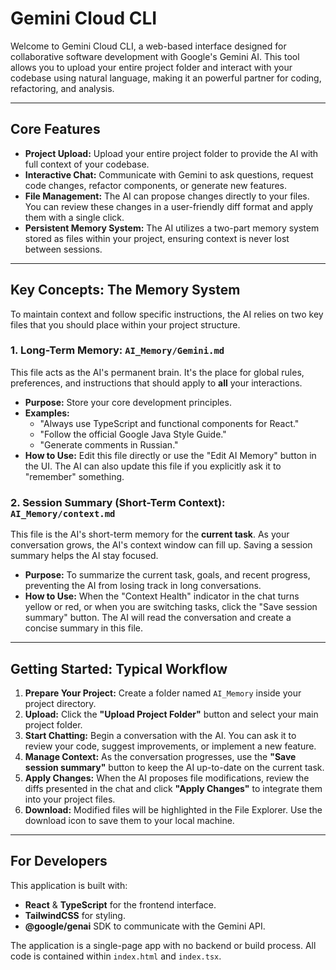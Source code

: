 # Gemini Cloud CLI

Welcome to Gemini Cloud CLI, a web-based interface designed for collaborative software development with Google's Gemini AI. This tool allows you to upload your entire project folder and interact with your codebase using natural language, making it an powerful partner for coding, refactoring, and analysis.

---

## Core Features

*   **Project Upload:** Upload your entire project folder to provide the AI with full context of your codebase.
*   **Interactive Chat:** Communicate with Gemini to ask questions, request code changes, refactor components, or generate new features.
*   **File Management:** The AI can propose changes directly to your files. You can review these changes in a user-friendly diff format and apply them with a single click.
*   **Persistent Memory System:** The AI utilizes a two-part memory system stored as files within your project, ensuring context is never lost between sessions.

---

## Key Concepts: The Memory System

To maintain context and follow specific instructions, the AI relies on two key files that you should place within your project structure.

### 1. Long-Term Memory: `AI_Memory/Gemini.md`

This file acts as the AI's permanent brain. It's the place for global rules, preferences, and instructions that should apply to **all** your interactions.

*   **Purpose:** Store your core development principles.
*   **Examples:**
    *   "Always use TypeScript and functional components for React."
    *   "Follow the official Google Java Style Guide."
    *   "Generate comments in Russian."
*   **How to Use:** Edit this file directly or use the "Edit AI Memory" button in the UI. The AI can also update this file if you explicitly ask it to "remember" something.

### 2. Session Summary (Short-Term Context): `AI_Memory/context.md`

This file is the AI's short-term memory for the **current task**. As your conversation grows, the AI's context window can fill up. Saving a session summary helps the AI stay focused.

*   **Purpose:** To summarize the current task, goals, and recent progress, preventing the AI from losing track in long conversations.
*   **How to Use:** When the "Context Health" indicator in the chat turns yellow or red, or when you are switching tasks, click the "Save session summary" button. The AI will read the conversation and create a concise summary in this file.

---

## Getting Started: Typical Workflow

1.  **Prepare Your Project:** Create a folder named `AI_Memory` inside your project directory.
2.  **Upload:** Click the **"Upload Project Folder"** button and select your main project folder.
3.  **Start Chatting:** Begin a conversation with the AI. You can ask it to review your code, suggest improvements, or implement a new feature.
4.  **Manage Context:** As the conversation progresses, use the **"Save session summary"** button to keep the AI up-to-date on the current task.
5.  **Apply Changes:** When the AI proposes file modifications, review the diffs presented in the chat and click **"Apply Changes"** to integrate them into your project files.
6.  **Download:** Modified files will be highlighted in the File Explorer. Use the download icon to save them to your local machine.

---

## For Developers

This application is built with:

*   **React** & **TypeScript** for the frontend interface.
*   **TailwindCSS** for styling.
*   **@google/genai** SDK to communicate with the Gemini API.

The application is a single-page app with no backend or build process. All code is contained within `index.html` and `index.tsx`.
